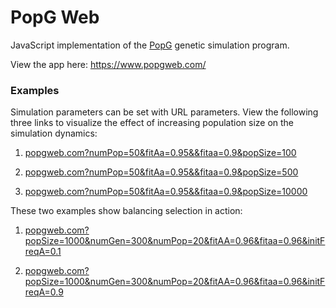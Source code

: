 # PopG Web

JavaScript implementation of the [PopG](https://evolution.gs.washington.edu/popgen/popg.html) genetic simulation program.

View the app here: https://www.popgweb.com/

### Examples

Simulation parameters can be set with URL parameters. View the following three links to visualize the effect of increasing population size on the simulation dynamics:

1. [popgweb.com?numPop=50&fitAa=0.95&&fitaa=0.9&popSize=100](https://www.popgweb.com/?numPop=50&fitAa=0.95&&fitaa=0.9&popSize=100)

2. [popgweb.com?numPop=50&fitAa=0.95&&fitaa=0.9&popSize=500](https://www.popgweb.com/?numPop=50&fitAa=0.95&&fitaa=0.9&popSize=500)

3. [popgweb.com?numPop=50&fitAa=0.95&&fitaa=0.9&popSize=10000](https://www.popgweb.com/?numPop=50&fitAa=0.95&&fitaa=0.9&popSize=10000)

These two examples show balancing selection in action:

1. [popgweb.com?popSize=1000&numGen=300&numPop=20&fitAA=0.96&fitaa=0.96&initFreqA=0.1](https://www.popgweb.com/?popSize=1000&numGen=300&numPop=20&fitAA=0.96&fitaa=0.96&initFreqA=0.1)

2. [popgweb.com?popSize=1000&numGen=300&numPop=20&fitAA=0.96&fitaa=0.96&initFreqA=0.9](https://www.popgweb.com/?popSize=1000&numGen=300&numPop=20&fitAA=0.96&fitaa=0.96&initFreqA=0.9)
